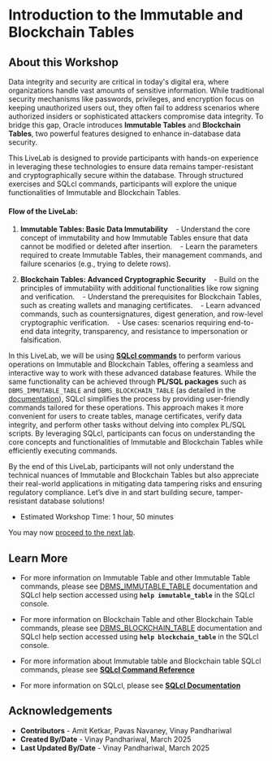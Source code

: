 # Introduction to the Immutable and Blockchain Tables

## About this Workshop

Data integrity and security are critical in today's digital era, where organizations handle vast amounts of sensitive information. While traditional security mechanisms like passwords, privileges, and encryption focus on keeping unauthorized users out, they often fail to address scenarios where authorized insiders or sophisticated attackers compromise data integrity. To bridge this gap, Oracle introduces **Immutable Tables** and **Blockchain Tables**, two powerful features designed to enhance in-database data security.

This LiveLab is designed to provide participants with hands-on experience in leveraging these technologies to ensure data remains tamper-resistant and cryptographically secure within the database. Through structured exercises and SQLcl commands, participants will explore the unique functionalities of Immutable and Blockchain Tables.

#### Flow of the LiveLab:
1. **Immutable Tables: Basic Data Immutability**
   - Understand the core concept of immutability and how Immutable Tables ensure that data cannot be modified or deleted after insertion.
   - Learn the parameters required to create Immutable Tables, their management commands, and failure scenarios (e.g., trying to delete rows).

2. **Blockchain Tables: Advanced Cryptographic Security**
   - Build on the principles of immutability with additional functionalities like row signing and verification.
   - Understand the prerequisites for Blockchain Tables, such as creating wallets and managing certificates.
   - Learn advanced commands, such as countersignatures, digest generation, and row-level cryptographic verification.
   - Use cases: scenarios requiring end-to-end data integrity, transparency, and resistance to impersonation or falsification.

In this LiveLab, we will be using [**SQLcl commands**](https://docs.oracle.com/en/database/oracle/sql-developer-command-line/24.4/sqcug/blockchain_table.html) to perform various operations on Immutable and Blockchain Tables, offering a seamless and interactive way to work with these advanced database features. While the same functionality can be achieved through **PL/SQL packages** such as `DBMS_IMMUTABLE_TABLE` and `DBMS_BLOCKCHAIN_TABLE` (as detailed in the [documentation](https://docs.oracle.com/en/database/oracle/oracle-database/23/arpls/dbms_blockchain_table.html)), SQLcl simplifies the process by providing user-friendly commands tailored for these operations. This approach makes it more convenient for users to create tables, manage certificates, verify data integrity, and perform other tasks without delving into complex PL/SQL scripts. By leveraging SQLcl, participants can focus on understanding the core concepts and functionalities of Immutable and Blockchain Tables while efficiently executing commands.

By the end of this LiveLab, participants will not only understand the technical nuances of Immutable and Blockchain Tables but also appreciate their real-world applications in mitigating data tampering risks and ensuring regulatory compliance. Let’s dive in and start building secure, tamper-resistant database solutions!

* Estimated Workshop Time: 1 hour, 50 minutes 

You may now [proceed to the next lab](#next).

## Learn More

* For more information on Immutable Table and other Immutable Table commands, please see [DBMS\_IMMUTABLE\_TABLE](https://docs.oracle.com/en/database/oracle/oracle-database/23/arpls/dbms_immutable_table.html) documentation and SQLcl help section accessed using **`help immutable_table`** in the SQLcl console.

* For more information on Blockchain Table and other Blockchain Table commands, please see [DBMS\_BLOCKCHAIN\_TABLE](https://docs.oracle.com/en/database/oracle/oracle-database/23/arpls/dbms_blockchain_table.html) documentation and SQLcl help section accessed using **`help blockchain_table`** in the SQLcl console.

* For more information about Immutable table and Blockchain table SQLcl commands, please see **[SQLcl Command Reference](https://docs.oracle.com/en/database/oracle/sql-developer-command-line/24.4/sqcug/blockchain_table.html#GUID-1430B902-25D7-4C72-926D-3EEF9C035661)**

* For more information on SQLcl, please see **[SQLcl Documentation](https://docs.oracle.com/en/database/oracle/sql-developer-command-line/)**

## Acknowledgements

* **Contributors** - Amit Ketkar, Pavas Navaney, Vinay Pandhariwal 
* **Created By/Date** - Vinay Pandhariwal, March 2025
* **Last Updated By/Date** - Vinay Pandhariwal, March 2025